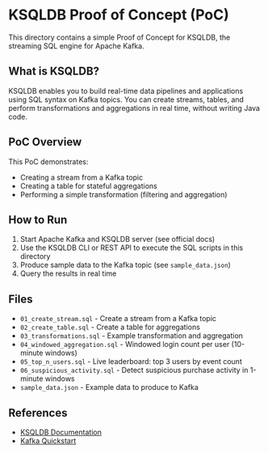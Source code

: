 # KSQLDB Proof of Concept (PoC)

This directory contains a simple Proof of Concept for KSQLDB, the streaming SQL engine for Apache Kafka.

## What is KSQLDB?
KSQLDB enables you to build real-time data pipelines and applications using SQL syntax on Kafka topics. You can create streams, tables, and perform transformations and aggregations in real time, without writing Java code.

## PoC Overview
This PoC demonstrates:
- Creating a stream from a Kafka topic
- Creating a table for stateful aggregations
- Performing a simple transformation (filtering and aggregation)

## How to Run
1. Start Apache Kafka and KSQLDB server (see official docs)
2. Use the KSQLDB CLI or REST API to execute the SQL scripts in this directory
3. Produce sample data to the Kafka topic (see `sample_data.json`)
4. Query the results in real time

## Files
- `01_create_stream.sql` - Create a stream from a Kafka topic
- `02_create_table.sql` - Create a table for aggregations
- `03_transformations.sql` - Example transformation and aggregation
- `04_windowed_aggregation.sql` - Windowed login count per user (10-minute windows)
- `05_top_n_users.sql` - Live leaderboard: top 3 users by event count
- `06_suspicious_activity.sql` - Detect suspicious purchase activity in 1-minute windows
- `sample_data.json` - Example data to produce to Kafka

## References
- [KSQLDB Documentation](https://ksqldb.io/)
- [Kafka Quickstart](https://kafka.apache.org/quickstart)
